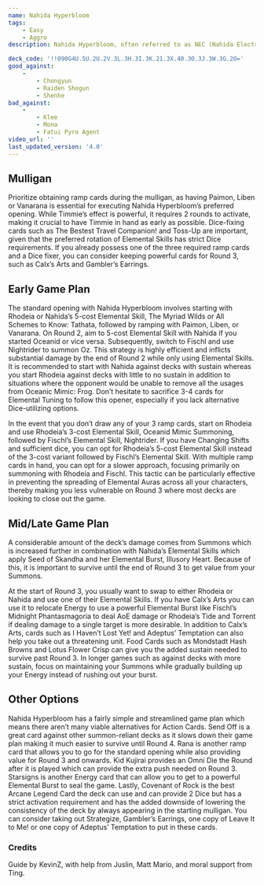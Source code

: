 ```yaml
---
name: Nahida Hyperbloom
tags:
    - Easy
    - Aggro
description: Nahida Hyperbloom, often referred to as NEC (Nahida Electro-Charged), utilizes high-value Elemental Skills from Rhodeia of Loch, Fischl, and Nahida to efficiently damage the opponent’s characters. After wearing down the opponent with Electro-Charged reactions and Seed of Skanda, unleash potent Elemental Bursts on the opponent using Energy cards such as Calx’s Arts and I Haven’t Lost Yet! to secure victory.

deck_code: '!!090G4U.5U.2U.2V.3L.3H.3I.3K.21.3X.40.3O.3J.3W.3G.2O='
good_against:
    - 
        - Chongyun
        - Raiden Shogun
        - Shenhe
bad_against:
    - 
        - Klee
        - Mona
        - Fatui Pyro Agent
video_url: ''
last_updated_version: '4.0'
--- 
```


## Mulligan
<CardRow :cards= "['Paimon', 'Liben', 'Vanarana', 'Timmie', 'The Bestest Travel Companion!']"></CardRow>

Prioritize obtaining ramp cards during the mulligan, as having Paimon, Liben or Vanarana is essential for executing Nahida Hyperbloom’s preferred opening. While Timmie’s effect is powerful, it requires 2 rounds to activate, making it crucial to have Timmie in hand as early as possible. Dice-fixing cards such as The Bestest Travel Companion! and Toss-Up are important, given that the preferred rotation of Elemental Skills has strict Dice requirements. If you already possess one of the three required ramp cards and a Dice fixer, you can consider keeping powerful cards for Round 3, such as Calx’s Arts and Gambler’s Earrings.

## Early Game Plan

The standard opening with Nahida Hyperbloom involves starting with Rhodeia or Nahida’s 5-cost Elemental Skill, The Myriad Wilds or All Schemes to Know: Tathata, followed by ramping with Paimon, Liben, or Vanarana. On Round 2, aim to 5-cost Elemental Skill with Nahida if you started Oceanid or vice versa. Subsequently, switch to Fischl and use Nightrider to summon Oz. This strategy is highly efficient and inflicts substantial damage by the end of Round 2 while only using Elemental Skills. It is recommended to start with Nahida against decks with sustain whereas you start Rhodeia against decks with little to no sustain in addition to situations where the opponent would be unable to remove all the usages from Oceanic Mimic: Frog. Don’t hesitate to sacrifice 3-4 cards for Elemental Tuning to follow this opener, especially if you lack alternative Dice-utilizing options.

In the event that you don’t draw any of your 3 ramp cards, start on Rhodeia and use Rhodeia’s 3-cost Elemental Skill, Oceanid Mimic Summoning, followed by Fischl’s Elemental Skill, Nightrider. If you have Changing Shifts and sufficient dice, you can opt for Rhodeia’s 5-cost Elemental Skill instead of the 3-cost variant followed by Fischl’s Elemental Skill. With multiple ramp cards in hand, you can opt for a slower approach, focusing primarily on summoning with Rhodeia and Fischl. This tactic can be particularly effective in preventing the spreading of Elemental Auras across all your characters, thereby making you less vulnerable on Round 3 where most decks are looking to close out the game.

## Mid/Late Game Plan
<CardRow :cards= "['Calx\'s Arts', 'I Haven\'t Lost Yet', 'Adeptus\' Temptation']"></CardRow>

A considerable amount of the deck’s damage comes from Summons which is increased further in combination with Nahida’s Elemental Skills which apply Seed of Skandha and her Elemental Burst, Illusory Heart. Because of this, it is important to survive until the end of Round 3 to get value from your Summons.

At the start of Round 3, you usually want to swap to either Rhodeia or Nahida and use one of their Elemental Skills. If you have Calx’s Arts you can use it to relocate Energy to use a powerful Elemental Burst like Fischl’s Midnight Phantasmagoria to deal AoE
damage or Rhodeia’s Tide and Torrent if dealing damage to a single target is more desirable. In addition to Calx’s Arts, cards such as I Haven’t Lost Yet! and Adeptus’ Temptation can also help you take out a threatening unit. Food Cards such as Mondstadt Hash Browns and Lotus Flower Crisp can give you the added sustain needed to survive past Round 3. In longer games such as against decks with more sustain, focus on maintaining your Summons while gradually building up your Energy instead of rushing out your burst. 

## Other Options
<CardRow :cards= "['Send Off', 'Rana', 'Kid Kujirai', 'Starsigns', 'Covenant of Rock']"></CardRow>

Nahida Hyperbloom has a fairly simple and streamlined game plan which means there aren’t many viable alternatives for Action Cards. Send Off is a great card against other summon-reliant decks as it slows down their game plan making it much easier to survive until Round 4. Rana is another ramp card that allows you to go for the standard opening while also providing value for Round 3 and onwards. Kid Kujirai provides an Omni Die the Round after it is played which can provide the extra push needed on Round 3. Starsigns is another Energy card that can allow you to get to a powerful Elemental Burst to seal the game. Lastly, Covenant of Rock is the best Arcane Legend Card the deck can use and can provide 2 Dice but has a strict activation requirement and has the added downside of lowering the consistency of the deck by always appearing in the starting mulligan. You can consider taking out Strategize, Gambler’s Earrings, one copy of Leave It to Me! or one copy of Adeptus’ Temptation to put in these cards.

### Credits
Guide by KevinZ, with help from Juslin, Matt Mario, and moral support from Ting.
